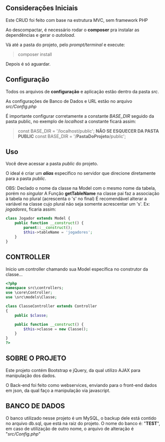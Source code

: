 ## Considerações Iniciais
Este CRUD foi feito com base na estrutura MVC, sem framework PHP

Ao descompactar, é necessário rodar o **composer** pra instalar as dependências e gerar o *autoload*.

Vá até a pasta do projeto, pelo *prompt/terminal* e execute:
> composer install

Depois é só aguardar.

## Configuração
Todos os arquivos de **configuração** e aplicação estão dentro da pasta *src*.

As configurações de Banco de Dados e URL estão no arquivo *src/Config.php*

É importante configurar corretamente a constante *BASE_DIR* seguido da pasta public, no exemplo de *localhost* a constante ficará assim:
> const BASE_DIR = '/localhost/public'; **NÃO SE ESQUECER DA PASTA PUBLIC**
> const BASE_DIR = '/**PastaDoProjeto**/public';

## Uso
Você deve acessar a pasta *public* do projeto.

O ideal é criar um ***alias*** específico no servidor que direcione diretamente para a pasta *public*.

OBS: Declado o nome da classe na Model com o mesmo nome da tabela, porém no *singular*
A Função **getTableName** na classe pai faz a associação à tabela no plural (acrescenta o 's' no final)
É recomendável alterar a variável na classe cujo plural não seja somente acrescentar um 's'. Ex: *jogadores*, ficaria assim:

```php
class Jogador extends Model {
    public function __construct() {
        parent::__construct();
        $this->tableName = 'jogadores';
    }
}
```

## CONTROLLER

Inicio um controller chamando sua Model específica no construtor da classe...

```php
<?php
namespace src\controllers;
use \core\Controller;
use \src\models\Classe;

class ClasseController extends Controller
{
    public $classe;

    public function __construct() {
        $this->classe = new Classe();
    }
}
?>
```

## SOBRE O PROJETO

Este projeto contém Bootstrap e jQuery, da qual utilizo AJAX para manipulação dos dados.

O Back-end foi feito como webservices, enviando para o front-end dados em json, da qual faço a manipulação via javascript.


## BANCO DE DADOS

O banco utilizado nesse projeto é um MySQL, o backup dele está contido no arquivo db.sql, que está na raiz do projeto.
O nome do banco é: "**TEST**", em caso de utilização de outro nome, o arquivo de alteração é "*src/Config.php*"